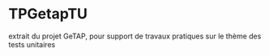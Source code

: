 TPGetapTU
=========

extrait du projet GeTAP, pour support de travaux pratiques sur le thème des tests unitaires